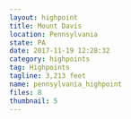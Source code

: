 ```yaml
---
layout: highpoint
title: Mount Davis
location: Pennsylvania
state: PA
date: 2017-11-19 12:28:32
category: highpoints
tag: Highpoints
tagline: 3,213 feet
name: pennsylvania_highpoint
files: 8
thumbnail: 5
---
```

